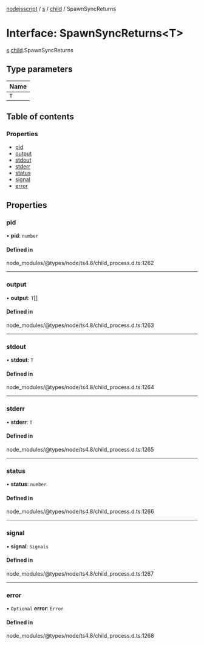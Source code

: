 [nodejsscript](../README.md) / [s](../modules/s.md) / [child](../modules/s.child.md) / SpawnSyncReturns

# Interface: SpawnSyncReturns<T\>

[s](../modules/s.md).[child](../modules/s.child.md).SpawnSyncReturns

## Type parameters

| Name |
| :------ |
| `T` |

## Table of contents

### Properties

- [pid](s.child.SpawnSyncReturns.md#pid)
- [output](s.child.SpawnSyncReturns.md#output)
- [stdout](s.child.SpawnSyncReturns.md#stdout)
- [stderr](s.child.SpawnSyncReturns.md#stderr)
- [status](s.child.SpawnSyncReturns.md#status)
- [signal](s.child.SpawnSyncReturns.md#signal)
- [error](s.child.SpawnSyncReturns.md#error)

## Properties

### pid

• **pid**: `number`

#### Defined in

node_modules/@types/node/ts4.8/child_process.d.ts:1262

___

### output

• **output**: `T`[]

#### Defined in

node_modules/@types/node/ts4.8/child_process.d.ts:1263

___

### stdout

• **stdout**: `T`

#### Defined in

node_modules/@types/node/ts4.8/child_process.d.ts:1264

___

### stderr

• **stderr**: `T`

#### Defined in

node_modules/@types/node/ts4.8/child_process.d.ts:1265

___

### status

• **status**: `number`

#### Defined in

node_modules/@types/node/ts4.8/child_process.d.ts:1266

___

### signal

• **signal**: `Signals`

#### Defined in

node_modules/@types/node/ts4.8/child_process.d.ts:1267

___

### error

• `Optional` **error**: `Error`

#### Defined in

node_modules/@types/node/ts4.8/child_process.d.ts:1268
